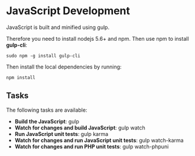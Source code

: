 # JavaScript Development
JavaScript is built and minified using gulp.

Therefore you need to install nodejs 5.6+ and npm. Then use npm to install **gulp-cli**:

	sudo npm -g install gulp-cli

Then install the local dependencies by running:

	npm install

## Tasks
The following tasks are available:

* **Build the JavaScript**: gulp
* **Watch for changes and build JavaScript**: gulp watch
* **Run JavaScript unit tests**: gulp karma
* **Watch for changes and run JavaScript unit tests**: gulp watch-karma
* **Watch for changes and run PHP unit tests**: gulp watch-phpuni
